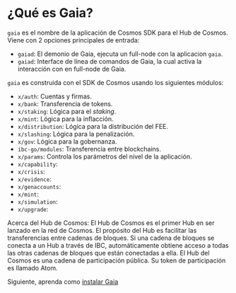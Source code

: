 <!--
order: 1
markdown-link-check-disable
-->

# ¿Qué es Gaia?

`gaia` es el nombre de la aplicación de Cosmos SDK para el Hub de Cosmos. Viene con 2 opciones principales de entrada:

- `gaiad`: El demonio de Gaia, ejecuta un full-node con la aplicacion `gaia`.
- `gaiad`: Interface de línea de comandos de Gaia, la cual activa la interacción con en full-node de Gaia.

`gaia` es construida con el SDK de Cosmos usando los siguientes módulos:

- `x/auth`: Cuentas y firmas.
- `x/bank`: Transferencia de tokens.
- `x/staking`: Lógica para el _staking_.
- `x/mint`: Lógica para la inflacción.
- `x/distribution`: Lógica para la distribución del FEE.
- `x/slashing`: Lógica para la penalización.
- `x/gov`: Lógica para la gobernanza.
- `ibc-go/modules`: Transferencia entre blockchains.
- `x/params`: Controla los parámetros del nivel de la aplicación.
- `x/capability`:
- `x/crisis`:
- `x/evidence`:
- `x/genaccounts`:
- `x/mint`:
- `x/simulation`:
- `x/upgrade`:

Acerca del Hub de Cosmos: El Hub de Cosmos es el primer Hub en ser lanzado en la red de Cosmos. El propósito del Hub es facilitar las transferencias entre cadenas de bloques. Si una cadena de bloques se conecta a un Hub a través de IBC, automáticamente obtiene acceso a todas las otras cadenas de bloques que están conectadas a ella. El Hub del Cosmos es una cadena de participación pública. Su token de participación es llamado Atom.

Siguiente, aprenda como [instalar Gaia](./installation.md)

<!-- markdown-link-check-enable -->